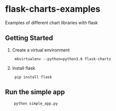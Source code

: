 # flask-charts-examples

Examples of different chart libraries with flask

## Getting Started

1. Create a virtual environment

        mkvirtualenv --python=python3.6 flask-charts

2. Install flask

        pip install flask


## Run the simple app

        python simple_app.py


